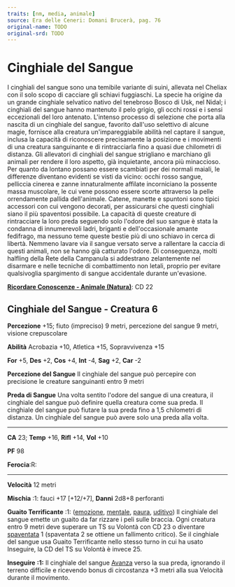 ```yaml
---
traits: [nm, media, animale]
source: Era delle Ceneri: Domani Brucerà, pag. 76
original-name: TODO
original-srd: TODO
---
```


# Cinghiale del Sangue

I cinghiali del sangue sono una temibile variante di suini, allevata nel Cheliax
con il solo scopo di cacciare gli schiavi fuggiaschi. La specie ha origine da un
grande cinghiale selvatico nativo del tenebroso Bosco di Usk, nel Nidal; i
cinghiali del sangue hanno mantenuto il pelo grigio, gli occhi rossi e i sensi
eccezionali del loro antenato. L'intenso processo di selezione che porta alla
nascita di un cinghiale del sangue, favorito dall'uso selettivo di alcune magie,
fornisce alla creatura un'impareggiabile abilità nel captare il sangue, inclusa
la capacità di riconoscere precisamente la posizione e i movimenti di una
creatura sanguinante e di rintracciarla fino a quasi due chilometri di distanza.
Gli allevatori di cinghiali del sangue strigliano e marchiano gli animali per
rendere il loro aspetto, già inquietante, ancora più minaccioso. Per quanto da
lontano possano essere scambiati per dei normali maiali, le differenze diventano
evidenti se visti da vicino: occhi rosso sangue, pelliccia cinerea e zanne
innaturalmente affilate incorniciano la possente massa muscolare, le cui vene
possono essere scorte attraverso la pelle orrendamente pallida dell'animale.
Catene, manette e spuntoni sono tipici accessori con cui vengono decorati, per
assicurarsi che questi cinghiali siano il più spaventosi possibile. La capacità
di queste creature di rintracciare la loro preda seguendo solo l'odore del suo
sangue è stata la condanna di innumerevoli ladri, briganti e dell'occasionale
amante fedifrago, ma nessuno teme queste bestie più di uno schiavo in cerca di
libertà. Nemmeno lavare via il sangue versato serve a rallentare la caccia di
questi animali, non se hanno già catturato l'odore. Di conseguenza, molti
halfling della Rete della Campanula si addestrano zelantemente nel disarmare e
nelle tecniche di combattimento non letali, proprio per evitare qualsivoglia
spargimento di sangue accidentale durante un'evasione.

**[Ricordare Conoscenze - Animale (Natura)](/azioni/ricordare-conoscenze)**: CD
22

## Cinghiale del Sangue - Creatura 6

**Percezione** +15; fiuto (impreciso) 9 metri, percezione del sangue 9 metri,
visione crepuscolare

**Abilità** Acrobazia +10, Atletica +15, Sopravvivenza +15

**For** +5, **Des** +2, **Cos** +4, **Int** -4, **Sag** +2, **Car** -2

**Percezione del Sangue** Il cinghiale del sangue può percepire con precisione
le creature sanguinanti entro 9 metri

**Preda di Sangue** Una volta sentito l'odore del sangue di una creatura, il
cinghiale del sangue può definire quella creatura come sua preda. Il cinghiale
del sangue può fiutare la sua preda fino a 1,5 chilometri di distanza. Un
cinghiale del sangue può avere solo una preda alla volta.

---

**CA** 23; **Temp** +16, **Rifl** +14, **Vol** +10

**PF** 98

**Ferocia**:R:

---

**Velocità** 12 metri

**Mischia** :1: fauci +17 \[+12/+7], **Danni** 2d8+8 perforanti

**Guaito Terrificante** :1: ([emozione](/tratti/emozione),
[mentale](/tratti/mentale), [paura](/tratti/paura), [uditivo](/tratti/uditivo))
Il cinghiale del sangue emette un guaito da far rizzare i peli sulle braccia.
Ogni creatura entro 9 metri deve superare un TS su Volontà con CD 23 o diventare
[spaventata](/condizioni/spaventato) 1 (spaventata 2 se ottiene un fallimento
critico). Se il cinghiale del sangue usa Guaito Terrificante nello stesso turno
in cui ha usato Inseguire, la CD del TS su Volontà è invece 25.

**Inseguire** **:1:** Il cinghiale del sangue [Avanza](/azioni/avanzare) verso
la sua preda, ignorando il terreno difficile e ricevendo bonus di circostanza +3
metri alla sua Velocità durante il movimento.
